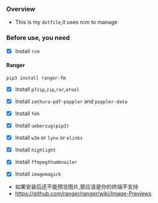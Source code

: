 ### Overview
- This is my `dotfile`,it uses rcm to manage<br/>

### Before use, you need
- [x] Install `rcm`

#### Ranger
`pip3 install ranger-fm`

- [x] Install `p7zip`,`zip`,`rar`,`atool`
- [x] Install `zathura-pdf-poppler` and `poppler-data`
- [x] Install `feh`
- [x] Install `ueberzug(pip3)`
- [x] Install `w3m` or `lynx` or `elinks`
- [x] Install `highlight`
- [x] Install `ffmpegthumbnailer`
- [x] Install `imagemagick`


- 如果安装后还不能预览图片,那应该是你的终端不支持
- https://github.com/ranger/ranger/wiki/Image-Previews
